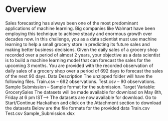 # Overview
Sales forecasting has always been one of the most predominant applications of machine learning. Big companies like Walmart have been employing this technique to achieve steady and enormous growth over decades now. In this challenge, you as a data scientist must use machine learning to help a small grocery store in predicting its future sales and making better business decisions. Given the daily sales of a grocery shop recorded over a period of almost 2 years, your objective as a data scientist is to build a machine learning model that can forecast the sales for the upcoming 3 months. You are provided with the recorded observation of daily sales of a grocery shop over a period of 692 days to forecast the sales of the next 90 days. Data Description The unzipped folder will have the following files. Train.csv – 692 observations. Test.csv – 90 observations. Sample Submission – Sample format for the submission. Target Variable: GrocerySales The datasets will be made available for download on May 8th, Friday at 6 pm IST--> The datasets are now available for download. Go to Start/Continue Hackathon and click on the Attachment section to download the datasets Below are the file formats for the provided data Train.csv Test.csv Sample_Submission.xlsx

